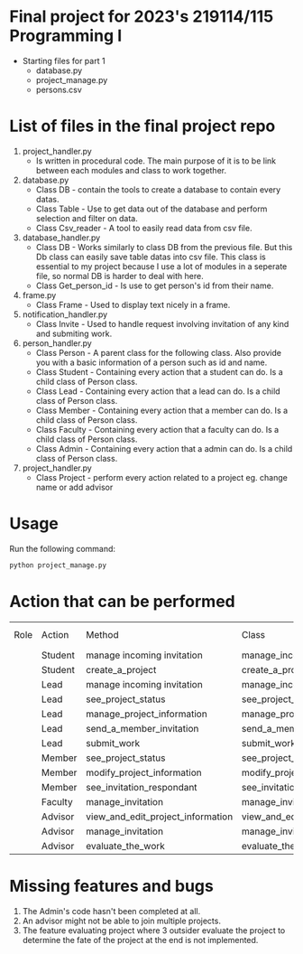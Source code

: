 # Final project for 2023's 219114/115 Programming I
* Starting files for part 1
  - database.py
  - project_manage.py
  - persons.csv

# List of files in the final project repo

1. project_handler.py
    - Is written in procedural code. The main purpose of it is to be link between each modules and class to work together.
2. database.py
    - Class DB - contain the tools to create a database to contain every datas.
    - Class Table - Use to get data out of the database and perform selection and filter on data.
    - Class Csv_reader - A tool to easily read data from csv file.
3. database_handler.py
    - Class DB - Works similarly to class DB from the previous file. But this Db class can easily save table datas into csv file. This class is essential to my project because I use a lot of modules in a seperate file, so normal DB is harder to deal with here.
    - Class Get_person_id - Is use to get person's id from their name.
4. frame.py
    - Class Frame - Used to display text nicely in a frame.
5. notification_handler.py
    - Class Invite - Used to handle request involving invitation of any kind and submiting work.
6. person_handler.py
    - Class Person - A parent class for the following class. Also provide you with a basic information of a person such as id and name.
    - Class Student - Containing every action that a student can do. Is a child class of Person class.
    - Class Lead - Containing every action that a lead can do. Is a child class of Person class.
    - Class Member - Containing every action that a member can do. Is a child class of Person class.
    - Class Faculty - Containing every action that a faculty can do. Is a child class of Person class.
    - Class Admin - Containing every action that a admin can do. Is a child class of Person class.
7. project_handler.py
    - Class Project - perform every action related to a project eg. change name or add advisor

# Usage

Run the following command:
```bash
python project_manage.py
```

# Action that can be performed

<table>
    <tr>
      <td>Role</td><td>Action</td><td>Method</td><td>Class</td><td>Completion percentage</td>
    </tr>
    <td>
      <td>Student</td><td>manage incoming invitation</td><td>manage_incoming_invitation</td><td>Student</td><td>100%</td>
    </tr>
    <td>
    <td>Student</td><td>create_a_project</td><td>create_a_project</td><td>Student</td><td>100%<td>
    </tr>
    <td>
    <td>Lead</td><td>manage incoming invitation</td><td>manage_incoming_invitation</td><td>Lead</td><td>100%</td>
    </tr>
    <td>
    <td>Lead</td><td>see_project_status</td><td>see_project_status</td><td>Lead</td><td>100%<td>
    </tr>
    <td>
    <td>Lead</td><td>manage_project_information</td><td>manage_project_information</td><td>Lead</td><td>100%</td>
    </tr>
    <td>
    <td>Lead</td><td>send_a_member_invitation</td><td>send_a_member_invitation</td><td>Lead</td><td>100%</td>
    </tr>
    <td>
    <td>Lead</td><td>submit_work</td><td>submit_work</td><td>Lead</td><td>100%</td>
    </tr>
    <td>
    <td>Member</td><td>see_project_status</td><td>see_project_status</td><td>Member</td><td>100%<td>
    </tr>
    <td>
    <td>Member</td><td>modify_project_information</td><td>modify_project_information</td><td>Member</td><td>100%</td>
    </tr>
    <td>
    <td>Member</td><td>see_invitation_respondant</td><td>see_invitation_respondant</td><td>Member</td><td>100%</td>
    </tr>
    <td>
    <td>Faculty</td><td>manage_invitation</td><td>manage_invitation</td><td>Faculty</td><td>100%<td>
    </tr>
    <td>
    <td>Advisor</td><td>view_and_edit_project_information</td><td>view_and_edit_project_information</td><td>Advisor</td><td>90%</td>
    </tr>
    <td>
    <td>Advisor</td><td>manage_invitation</td><td>manage_invitation</td><td>Advisor</td><td>70%<td>
    </tr>
    <td>
    <td>Advisor</td><td>evaluate_the_work</td><td>evaluate_the_work</td><td>Advisor</td><td>90%<td>
    </tr>
    </tr>
</table>

# Missing features and bugs

1. The Admin's code hasn't been completed at all.
2. An advisor might not be able to join multiple projects.
3. The feature evaluating project where 3 outsider evaluate the project to determine the fate of the project at the end is not implemented.
